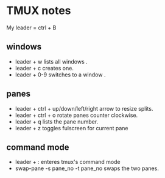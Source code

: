 # TMUX notes

My leader = ctrl + B

## windows

- leader + w lists all windows .
- leader + c creates one.
- leader + 0-9 switches to a window .

## panes

- leader + ctrl + up/down/left/right arrow to resize splits.
- leader + ctrl + o rotate panes counter clockwise.
- leader + q lists the pane number.
- leader + z toggles fulscreen for current pane

## command mode

- leader + : enteres tmux's command mode 
- swap-pane -s pane_no -t pane_no swaps the two panes.
